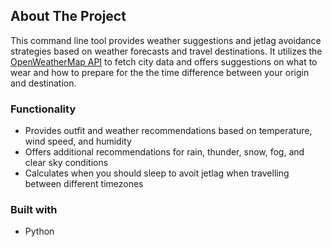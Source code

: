 ## About The Project

This command line tool provides weather suggestions and jetlag avoidance strategies based on weather forecasts and travel destinations. 
It utilizes the [OpenWeatherMap API](https://openweathermap.org/) to fetch city data and offers suggestions on what to wear and how to 
prepare for the the time difference between your origin and destination.

### Functionality
* Provides outfit and weather recommendations based on temperature, wind speed, and humidity
* Offers additional recommendations for rain, thunder, snow, fog, and clear sky conditions
* Calculates when you should sleep to avoit jetlag when travelling between different timezones

### Built with 
* Python

